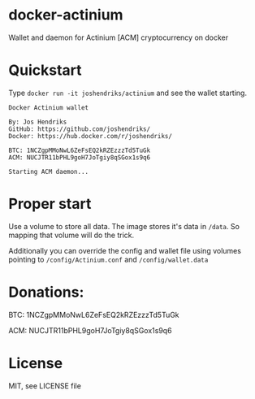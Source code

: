 # docker-actinium
Wallet and daemon for Actinium [ACM] cryptocurrency on docker

# Quickstart
Type `docker run -it joshendriks/actinium` and see the wallet starting.

```
Docker Actinium wallet

By: Jos Hendriks
GitHub: https://github.com/joshendriks/
Docker: https://hub.docker.com/r/joshendriks/

BTC: 1NCZgpMMoNwL6ZeFsEQ2kRZEzzzTd5TuGk
ACM: NUCJTR11bPHL9goH7JoTgiy8qSGox1s9q6

Starting ACM daemon...
```

# Proper start
Use a volume to store all data. The image stores it's data in `/data`. So mapping that volume will do the trick.

Additionally you can override the config and wallet file using volumes pointing to `/config/Actinium.conf` and `/config/wallet.data`

# Donations:
BTC: 1NCZgpMMoNwL6ZeFsEQ2kRZEzzzTd5TuGk

ACM: NUCJTR11bPHL9goH7JoTgiy8qSGox1s9q6

# License
MIT, see LICENSE file